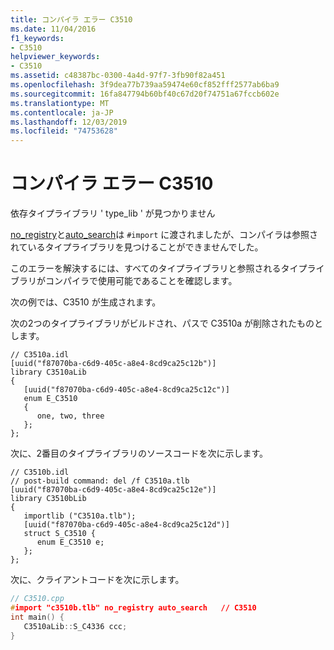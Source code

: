 ```yaml
---
title: コンパイラ エラー C3510
ms.date: 11/04/2016
f1_keywords:
- C3510
helpviewer_keywords:
- C3510
ms.assetid: c48387bc-0300-4a4d-97f7-3fb90f82a451
ms.openlocfilehash: 3f9dea77b739aa59474e60cf852fff2577ab6ba9
ms.sourcegitcommit: 16fa847794b60bf40c67d20f74751a67fccb602e
ms.translationtype: MT
ms.contentlocale: ja-JP
ms.lasthandoff: 12/03/2019
ms.locfileid: "74753628"
---
```

# <a name="compiler-error-c3510"></a>コンパイラ エラー C3510

依存タイプライブラリ ' type_lib ' が見つかりません

[no_registry](../../preprocessor/no-registry.md)と[auto_search](../../preprocessor/auto-search.md)は `#import` に渡されましたが、コンパイラは参照されているタイプライブラリを見つけることができませんでした。

このエラーを解決するには、すべてのタイプライブラリと参照されるタイプライブラリがコンパイラで使用可能であることを確認します。

次の例では、C3510 が生成されます。

次の2つのタイプライブラリがビルドされ、パスで C3510a が削除されたものとします。

```
// C3510a.idl
[uuid("f87070ba-c6d9-405c-a8e4-8cd9ca25c12b")]
library C3510aLib
{
   [uuid("f87070ba-c6d9-405c-a8e4-8cd9ca25c12c")]
   enum E_C3510
   {
      one, two, three
   };
};
```

次に、2番目のタイプライブラリのソースコードを次に示します。

```
// C3510b.idl
// post-build command: del /f C3510a.tlb
[uuid("f87070ba-c6d9-405c-a8e4-8cd9ca25c12e")]
library C3510bLib
{
   importlib ("C3510a.tlb");
   [uuid("f87070ba-c6d9-405c-a8e4-8cd9ca25c12d")]
   struct S_C3510 {
      enum E_C3510 e;
   };
};
```

次に、クライアントコードを次に示します。

```cpp
// C3510.cpp
#import "c3510b.tlb" no_registry auto_search   // C3510
int main() {
   C3510aLib::S_C4336 ccc;
}
```
